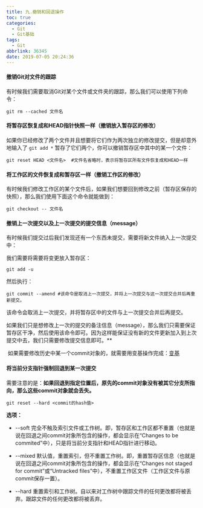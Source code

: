 ```yaml
---
title: 九.撤销和回退操作
toc: true
categories:
  - Git
  - Git基础
tags:
  - Git
abbrlink: 36345
date: 2019-07-05 20:24:36
---
```


#### **撤销Git对文件的跟踪**

有时候我们需要取消Git对某个文件或文件夹的跟踪，那么我们可以使用下列命令：

<!--more-->

```shell
git rm --cached 文件名
```

#### **将暂存区恢复成和HEAD指针快照一样（撤销放入暂存区的修改）**

​		如果你已经修改了两个文件并且想要将它们作为两次独立的修改提交，但是却意外地输入了 `git add *` 暂存了它们两个，你可以撤销暂存区中其中的某一个文件：

```shell
git reset HEAD <文件名>  #文件名省略时，表示将暂存区所有文件恢复成和HEAD一样
```

#### **将工作区的文件恢复成和暂存区一样（撤销工作区的修改）**

​	有时候我们修改工作区的某个文件后，如果我们想要回到修改之前（暂存区保存的快照），那么我们使用下面这个命令就能做到：

```shell
git checkout -- 文件名
```

#### **撤销上一次提交以及上一次提交的提交信息（message）**

有时候我们提交过后我们发现还有一个东西未提交，需要将新文件纳入上一次提交中：

我们需要将需要将变更放入暂存区：

```shell
git add -u
```

然后执行：

```shell
git commit --amend #该命令是取消上一次提交，并将上一次提交与这一次提交合并后再重新提交。
```

​	该命令会取消上一次提交，并将暂存区中的文件与上一次提交合并后再提交。

​	 如果我们只是想修改上一次的提交的备注信息（message），那么我们只需要保证暂存区干净，然后使用该命令即可。因为这样能保证没有新的文件更新加入到上次提交中去，我们只需要修改提交信息即可。**

​	如果需要修改历史中某一个commit对象的，就需要用变基操作完成：[变基](_22变基.md)



#### **将当前分支指针强制回退到某一次提交**

​	需要注意的是：**如果回退到指定位置后，原先的commit对象没有被其它分支所指向，那么这些commit对象就会丢失。**

```shell
git reset --hard <commit的hash值>
```

 **选项：**

- --soft 	完全不触及索引文件或工作树。即，暂存区和工作区都不重置（也就是说在回退之间commit对象所包含的操作，都会显示在“Changes to be commited”中），只是将当前分支指针和HEAD指针进行移动。

- --mixed  默认值，重置索引，但不重置工作树。即，重置暂存区信息（也就是说在回退之间commit对象所包含的操作，都会显示在“Changes not staged for commit”或“Untracked files”中），不重置工作区文件（工作区文件与原commit保存一置）。

- --hard    重置索引和工作树。自<commit>以来对工作树中跟踪文件的任何更改都将被丢弃。跟踪文件的任何更改都将被丢弃。